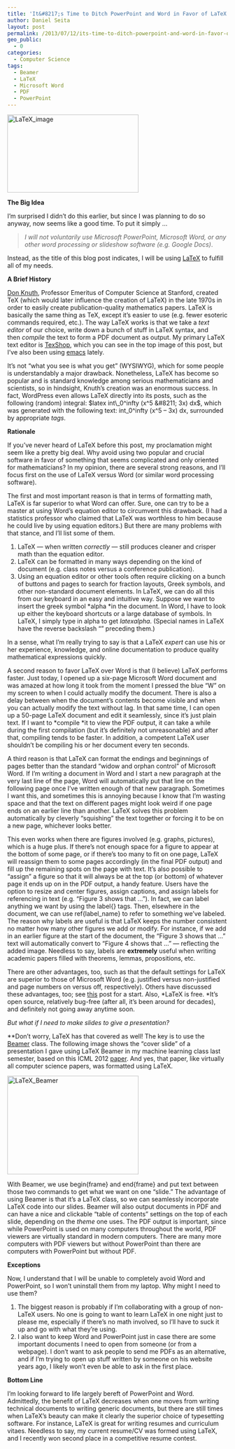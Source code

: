 ```yaml
---
title: 'It&#8217;s Time to Ditch PowerPoint and Word in Favor of LaTeX'
author: Daniel Seita
layout: post
permalink: /2013/07/12/its-time-to-ditch-powerpoint-and-word-in-favor-of-latex/
geo_public:
  - 0
categories:
  - Computer Science
tags:
  - Beamer
  - LaTeX
  - Microsoft Word
  - PDF
  - PowerPoint
---
```

[<img class="aligncenter size-medium wp-image-1172" alt="LaTeX_image" src="http://seitad.files.wordpress.com/2013/07/latex_image.png?w=300" width="300" height="178" />][1]

**The Big Idea**

I&#8217;m surprised I didn&#8217;t do this earlier, but since I was planning to do so anyway, now seems like a good time. To put it simply &#8230;

> *I will not voluntarily use Microsoft PowerPoint, Microsoft Word, or any other word processing or slideshow software (e.g. Google Docs)*.

Instead, as the title of this blog post indicates, I will be using [LaTeX][2] to fulfill all of my needs.

<!--more-->

**A Brief History**

[Don Knuth][3], Professor Emeritus of Computer Science at Stanford, created TeX (which would later influence the creation of LaTeX) in the late 1970s in order to easily create publication-quality mathematics papers. LaTeX is basically the same thing as TeX, except it&#8217;s easier to use (e.g. fewer esoteric commands required, etc.). The way LaTeX works is that we take a *text editor* of our choice, write down a bunch of stuff in LaTeX syntax, and then *compile* the text to form a PDF document as output. My primary LaTeX text editor is [TexShop][4], which you can see in the top image of this post, but I&#8217;ve also been using [emacs][5] lately.

It&#8217;s not &#8220;what you see is what you get&#8221; (WYSIWYG), which for some people is understandably a major drawback. Nonetheless, LaTeX has become so popular and is standard knowledge among serious mathematicians and scientists, so in hindsight, Knuth&#8217;s creation was an enormous success. In fact, WordPress even allows LaTeX directly into its posts, such as the following (random) integral: $latex int\_0^infty (x^5 &#8211; 3x) dx$, which was generated with the following text: int\_0^infty (x^5 &#8211; 3x) dx, surrounded by appropriate *tags*.

**Rationale**

If you&#8217;ve never heard of LaTeX before this post, my proclamation might seem like a pretty big deal. Why avoid using two popular and crucial software in favor of something that seems complicated and only oriented for mathematicians? In my opinion, there are several strong reasons, and I&#8217;ll focus first on the use of LaTeX versus Word (or similar word processing software).

The first and most important reason is that in terms of formatting math, LaTeX is far superior to what Word can offer. Sure, one can try to be a master at using Word&#8217;s equation editor to circumvent this drawback. (I had a statistics professor who claimed that LaTeX was worthless to him because he could live by using equation editors.) But there are many problems with that stance, and I&#8217;ll list some of them.

  1. LaTeX &#8212; when written *correctly* &#8212; still produces cleaner and crisper math than the equation editor.
  2. LaTeX can be formatted in many ways depending on the kind of document (e.g. class notes versus a conference publication).
  3. Using an equation editor or other tools often require clicking on a bunch of buttons and pages to search for fraction layouts, Greek symbols, and other non-standard document elements. In LaTeX, we can do all this from our keyboard in an easy and intuitive way. Suppose we want to insert the greek symbol *alpha *in the document. In Word, I have to look up either the keyboard shortcuts or a large database of symbols. In LaTeX, I simply type in alpha to get $latex alpha$. (Special names in LaTeX have the reverse backslash &#8220;&#8221; preceding them.)

In a sense, what I&#8217;m really trying to say is that a LaTeX *expert* can use his or her experience, knowledge, and online documentation to produce quality mathematical expressions quickly.

A second reason to favor LaTeX over Word is that (I believe) LaTeX performs faster. Just today, I opened up a six-page Microsoft Word document and was amazed at how long it took from the moment I pressed the blue &#8220;W&#8221; on my screen to when I could actually modify the document. There is also a delay between when the document&#8217;s contents become visible and when you can actually modify the text without lag. In that same time, I can open up a 50-page LaTeX document and edit it seamlessly, since it&#8217;s just plain text. If I want to *compile *it to view the PDF output, it can take a while during the first compilation (but it&#8217;s definitely not unreasonable) and after that, compiling tends to be faster. In addition, a competent LaTeX user shouldn&#8217;t be compiling his or her document every ten seconds.

A third reason is that LaTeX can format the endings and beginnings of pages better than the standard &#8220;widow and orphan control&#8221; of Microsoft Word. If I&#8217;m writing a document in Word and I start a new paragraph at the very last line of the page, Word will automatically put that line on the following page once I&#8217;ve written enough of that new paragraph. Sometimes I want this, and sometimes this is annoying because I know that I&#8217;m wasting space and that the text on different pages might look weird if one page ends on an earlier line than another. LaTeX solves this problem automatically by cleverly &#8220;squishing&#8221; the text together or forcing it to be on a new page, whichever looks better.

This even works when there are figures involved (e.g. graphs, pictures), which is a huge plus. If there&#8217;s not enough space for a figure to appear at the bottom of some page, or if there&#8217;s too many to fit on one page, LaTeX will reassign them to some pages accordingly (in the final PDF output) and fill up the remaining spots on the page with text. It&#8217;s also possible to &#8220;assign&#8221; a figure so that it will always be at the top (or bottom) of whatever page it ends up on in the PDF output, a handy feature. Users have the option to resize and center figures, assign captions, and assign labels for referencing in text (e.g. &#8220;Figure 3 shows that &#8230;&#8221;). In fact, we can label anything we want by using the label{} tags. Then, elsewhere in the document, we can use ref{label_name} to refer to something we&#8217;ve labeled. The reason why labels are useful is that LaTeX keeps the number consistent no matter how many other figures we add or modify. For instance, if we add in an earlier figure at the start of the document, the &#8220;Figure 3 shows that &#8230;&#8221; text will automatically convert to &#8220;Figure 4 shows that &#8230;&#8221; &#8212; reflecting the added image. Needless to say, labels are **extremely** useful when writing academic papers filled with theorems, lemmas, propositions, etc.

There are other advantages, too, such as that the default settings for LaTeX are superior to those of Microsoft Word (e.g. justified versus non-justified and page numbers on versus off, respectively). Others have discussed these advantages, too; see [this][6] post for a start. Also, *LaTeX is free. *It&#8217;s open source, relatively bug-free (after all, it&#8217;s been around for decades), and definitely not going away anytime soon.

*But what if I need to make slides to give a presentation?*

**Don&#8217;t worry, LaTeX has that covered as well! The key is to use the [Beamer][7] class. The following image shows the &#8220;cover slide&#8221; of a presentation I gave using LaTeX Beamer in my machine learning class last semester, based on this ICML 2012 [paper][8]. And yes, that paper, like virtually all computer science papers, was formatted using LaTeX.

[<img class="aligncenter size-medium wp-image-1174" alt="LaTeX_Beamer" src="http://seitad.files.wordpress.com/2013/07/latex_beamer.png?w=300" width="300" height="225" />][9]

With Beamer, we use begin{frame} and end{frame} and put text between those two commands to get what we want on one &#8220;slide.&#8221; The advantage of using Beamer is that it&#8217;s a LaTeX class, so we can seamlessly incorporate LaTeX code into our slides. Beamer will also output documents in PDF and can have a nice and clickable &#8220;table of contents&#8221; settings on the top of each slide, depending on the *theme* one uses. The PDF output is important, since while PowerPoint is used on many computers throughout the world, PDF viewers are virtually standard in modern computers. There are many more computers with PDF viewers but without PowerPoint than there are computers with PowerPoint but without PDF.

**Exceptions**

Now, I understand that I will be unable to completely avoid Word and PowerPoint, so I won&#8217;t uninstall them from my laptop. Why might I need to use them?

  1. The biggest reason is probably if I&#8217;m collaborating with a group of non-LaTeX users. No one is going to want to learn LaTeX in one night just to please me, especially if there&#8217;s no math involved, so I&#8217;ll have to suck it up and go with what they&#8217;re using.
  2. I also want to keep Word and PowerPoint just in case there are some important documents I need to open from someone (or from a webpage). I don&#8217;t want to ask people to send me PDFs as an alternative, and if I&#8217;m trying to open up stuff written by someone on his website years ago, I likely won&#8217;t even be able to ask in the first place.

**Bottom Line**

I&#8217;m looking forward to life largely bereft of PowerPoint and Word. Admittedly, the benefit of LaTeX decreases when one moves from writing technical documents to writing generic documents, but there are still times when LaTeX&#8217;s beauty can make it clearly the superior choice of typesetting software. For instance, LaTeX is great for writing resumes and curriculum vitaes. Needless to say, my current resume/CV was formed using LaTeX, and I recently won second place in a competitive resume contest.

 [1]: http://seitad.files.wordpress.com/2013/07/latex_image.png
 [2]: http://www.latex-project.org/
 [3]: http://www-cs-faculty.stanford.edu/~uno/
 [4]: http://pages.uoregon.edu/koch/texshop/
 [5]: http://www.gnu.org/software/emacs/
 [6]: http://oestrem.com/thingstwice/2007/05/latex-vs-word-vs-writer/
 [7]: http://en.wikipedia.org/wiki/Beamer_(LaTeX)
 [8]: http://icml.cc/2012/papers/592.pdf
 [9]: http://seitad.files.wordpress.com/2013/07/latex_beamer.png